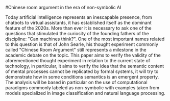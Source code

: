 #Chinese room argument in the era of non-symbolic AI

Today artificial intelligence represents an inescapable presence, from chatbots to virtual assistants, it has established itself as the dominant feature of the 2020s. More than ever it is necessary to ask one of the questions that stimulated the curiosity of the founding fathers of the discipline: "Can machines think?". One of the most important names related to this question is that of John Searle, his thought experiment commonly called "Chinese Room Argument" still represents a milestone in the academic debate on the topic. This paper aims to verify the validity of the aforementioned thought experiment in relation to the current state of technology, in particular, it aims to verify the idea that the semantic content of mental processes cannot be replicated by formal systems, it will try to demonstrate how in some conditions semantics is an emergent property. The analysis will be based in particular on the use of computational paradigms commonly labeled as non-symbolic with examples taken from models specialized in image classification and natural language processing.
